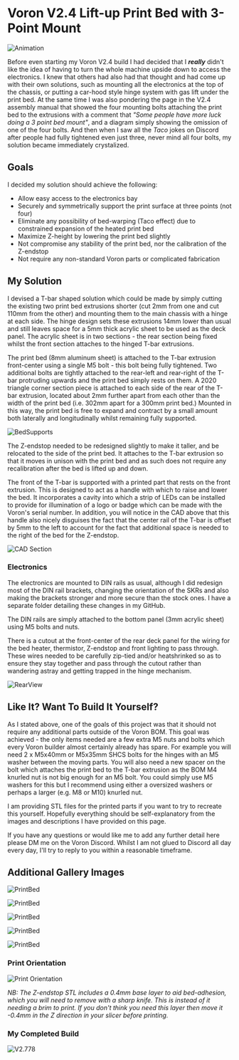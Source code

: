# Voron V2.4 Lift-up Print Bed with 3-Point Mount

![Animation](./img/CADAnimation512px.gif)

Before even starting my Voron V2.4 build I had decided that I ***really*** didn't like the idea of having to turn the whole machine upside down to access the electronics. I knew that others had also had that thought and had come up with their own solutions, such as mounting all the electronics at the top of the chassis, or putting a car-hood style hinge system with gas lift under the print bed. At the same time I was also pondering the page in the V2.4 assembly manual that showed the four mounting bolts attaching the print bed to the extrusions with a comment that *"Some people have more luck doing a 3 point bed mount"*, and a diagram simply showing the omission of one of the four bolts. And then when I saw all the *Taco* jokes on Discord after people had fully tightened even just three, never mind all four bolts, my solution became immediately crystalized.



## Goals

I decided my solution should achieve the following:

* Allow easy access to the electronics bay
* Securely and symmetrically support the print surface at three points (not four) 
* Eliminate any possibility of bed-warping (Taco effect) due to constrained expansion of the heated print bed
* Maximize Z-height by lowering the print bed slightly
* Not compromise any stability of the print bed, nor the calibration of the Z-endstop
* Not require any non-standard Voron parts or complicated fabrication



## My Solution

I devised a T-bar shaped solution which could be made by simply cutting the existing two print bed extrusions shorter (cut 2mm from one and cut 110mm from the other) and mounting them to the main chassis with a hinge at each side. The hinge design sets these extrusions 14mm lower than usual and still leaves space for a 5mm thick acrylic sheet to be used as the deck panel. The acrylic sheet is in two sections - the rear section being fixed whilst the front section attaches to the hinged T-bar extrusions.

The print bed (8mm aluminum sheet) is attached to the T-bar extrusion front-center using a single M5 bolt - this bolt being fully tightened. Two additional bolts are tightly attached to the rear-left and rear-right of the T-bar protruding upwards and the print bed simply rests on them. A 2020 triangle corner section piece is attached to each side of the rear of the T-bar extrusion, located about 2mm further apart from each other than the width of the print bed (i.e. 302mm apart for a 300mm print bed.) Mounted in this way, the print bed is free to expand and contract by a small amount both laterally and longitudinally whilst remaining fully supported.



![BedSupports](./img/CADShowingPrintBedSupports.jpg)



The Z-endstop needed to be redesigned slightly to make it taller, and be relocated to the side of the print bed. It attaches to the T-bar extrusion so that it moves in unison with the print bed and as such does not require any recalibration after the bed is lifted up and down.

The front of the T-bar is supported with a printed part that rests on the front extrusion. This is designed to act as a handle with which to raise and lower the bed. It incorporates a cavity into which a strip of LEDs can be installed to provide for illumination of a logo or badge which can be made with the Voron's serial number. In addition, you will notice in the CAD above that this handle also nicely disguises the fact that the center rail of the T-bar is offset by 5mm to the left to account for the fact that additional space is needed to the right of the bed for the Z-endstop.



![CAD Section](./img/CADSection.jpg)

### Electronics

The electronics are mounted to DIN rails as usual, although I did redesign most of the DIN rail brackets, changing the orientation of the SKRs and also making the brackets stronger and more secure than the stock ones. I have a separate folder detailing these changes in my GitHub.

The DIN rails are simply attached to the bottom panel (3mm acrylic sheet) using M5 bolts and nuts. 

There is a cutout at the front-center of the rear deck panel for the wiring for the bed heater, thermistor, Z-endstop and front lighting to pass through. These wires needed to be carefully zip-tied and/or heatshrinked so as to ensure they stay together and pass through the cutout rather than wandering astray and getting trapped in the hinge mechanism.



![RearView](./img/CADRearQuarterViewWithBedAt45degrees.jpg)





## Like It? Want To Build It Yourself?

As I stated above, one of the goals of this project was that it should not require any additional parts outside of the Voron BOM. This goal was achieved - the only items needed are a few extra M5 nuts and bolts which every Voron builder almost certainly already has spare. For example you will need 2 x M5x40mm or M5x35mm SHCS bolts for the hinges with an M5 washer between the moving parts. You will also need a new spacer on the bolt which attaches the print bed to the T-bar extrusion as the BOM M4 knurled nut is not big enough for an M5 bolt. You could simply use M5 washers for this but I recommend using either a oversized washers or perhaps a larger (e.g. M8 or M10) knurled nut.

I am providing STL files for the printed parts if you want to try to recreate this yourself. Hopefully everything should be self-explanatory from the images and descriptions I have provided on this page.

If you have any questions or would like me to add any further detail here please DM me on the Voron Discord. Whilst I am not glued to Discord all day every day, I'll try to reply to you within a reasonable timeframe.



## Additional Gallery Images

![PrintBed](./img/CADFrontQuarterViewWithBedAt25Degrees.jpg)



![PrintBed](./img/CADHingeCloseUp1.jpg)



![PrintBed](./img/CADHingeCloseUp2.jpg)



![PrintBed](./img/CADHingeCloseUp3.jpg)



![PrintBed](./img/CADShowingPrintBed.jpg)



### Print Orientation

![Print Orientation](./img/PrintOrientation.jpg)

*NB: The Z-endstop STL includes a 0.4mm base layer to aid bed-adhesion, which you will need to remove with a sharp knife. This is instead of it needing a brim to print. If you don't think you need this layer then move it -0.4mm in the Z direction in your slicer before printing.*



### My Completed Build

![V2.778](./img/V2.778IRL.gif)

